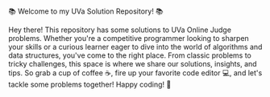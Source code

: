 📚 Welcome to my UVa Solution Repository! 📚

Hey there! This repository has some solutions to UVa Online Judge problems. Whether you're a competitive programmer looking to sharpen your skills or a curious learner eager to dive into the world of algorithms and data structures, you've come to the right place. From classic problems to tricky challenges, this space is where we share our solutions, insights, and tips. So grab a cup of coffee ☕, fire up your favorite code editor 💻, and let's tackle some problems together! Happy coding! 🚀

